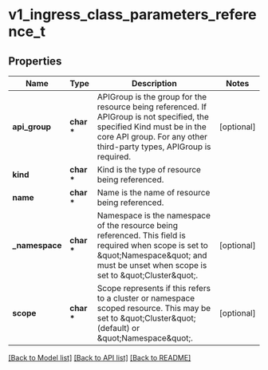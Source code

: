# v1_ingress_class_parameters_reference_t

## Properties
Name | Type | Description | Notes
------------ | ------------- | ------------- | -------------
**api_group** | **char \*** | APIGroup is the group for the resource being referenced. If APIGroup is not specified, the specified Kind must be in the core API group. For any other third-party types, APIGroup is required. | [optional] 
**kind** | **char \*** | Kind is the type of resource being referenced. | 
**name** | **char \*** | Name is the name of resource being referenced. | 
**_namespace** | **char \*** | Namespace is the namespace of the resource being referenced. This field is required when scope is set to \&quot;Namespace\&quot; and must be unset when scope is set to \&quot;Cluster\&quot;. | [optional] 
**scope** | **char \*** | Scope represents if this refers to a cluster or namespace scoped resource. This may be set to \&quot;Cluster\&quot; (default) or \&quot;Namespace\&quot;. | [optional] 

[[Back to Model list]](../README.md#documentation-for-models) [[Back to API list]](../README.md#documentation-for-api-endpoints) [[Back to README]](../README.md)


